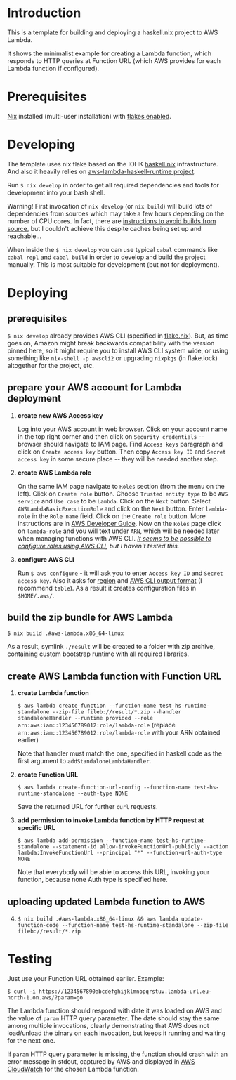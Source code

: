 # Introduction

This is a template for building and deploying a haskell.nix project to AWS Lambda.

It shows the minimalist example for creating a Lambda function, which responds to HTTP queries at Function URL (which AWS provides for each Lambda function if configured).

# Prerequisites

[Nix](https://nixos.org/download.html) installed (multi-user installation) with [flakes enabled](https://nixos.wiki/wiki/Flakes#Enable_flakes).

# Developing

The template uses nix flake based on the IOHK [haskell.nix](https://input-output-hk.github.io/haskell.nix) infrastructure. And also it heavily relies on [aws-lambda-haskell-runtime project](https://theam.github.io/aws-lambda-haskell-runtime/01-getting-started.html).

Run `$ nix develop` in order to get all required dependencies and tools for development into your bash shell.

Warning! First invocation of `nix develop` (or `nix build`) will build lots of dependencies from sources which may take a few hours depending on the number of CPU cores. In fact, there are [instructions to avoid builds from source](https://input-output-hk.github.io/haskell.nix/tutorials/getting-started.html#setting-up-the-binary-cache), but I couldn't achieve this despite caches being set up and reachable...

When inside the `$ nix develop` you can use typical `cabal` commands like `cabal repl` and `cabal build` in order to develop and build the project manually. This is most suitable for development (but not for deployment).

# Deploying

## prerequisites

`$ nix develop` already provides AWS CLI (specified in [flake.nix](flake.nix)). But, as time goes on, Amazon might break backwards compatibility with the version pinned here, so it might require you to install AWS CLI system wide, or using something like `nix-shell -p awscli2` or upgrading `nixpkgs` (in flake.lock) altogether for the project, etc.

## prepare your AWS account for Lambda deployment

1. **create new AWS Access key**

    Log into your AWS account in web browser. Click on your account name in the top right corner and then click on `Security credentials` -- browser should navigate to IAM page. Find `Access keys` paragraph and click on `Create access key` button. Then copy `Access key ID` and `Secret access key` in some secure place -- they will be needed another step.

3. **create AWS Lambda role**

    On the same IAM page navigate to `Roles` section (from the menu on the left). Click on `Create role` button. Choose `Trusted entity type` to be `AWS service` and `Use case` to be `Lambda`. Click on the `Next` button. Select `AWSLambdaBasicExecutionRole` and click on the `Next` button. Enter `lambda-role` in the `Role name` field. Click on the `Create role` button. More instructions are in [AWS Developer Guide](https://docs.aws.amazon.com/lambda/latest/dg/runtimes-walkthrough.html#runtimes-walkthrough-prereqs). Now on the `Roles` page click on `lambda-role` and you will text under `ARN`, which will be needed later when managing functions with AWS CLI.
   _[It seems to be possible to configure roles using AWS CLI](https://github.com/jesuspc/aws-lambda-haskell#deployment), but I haven't tested this._

5. **configure AWS CLI**

    Run `$ aws configure` - it will ask you to enter `Access key ID` and `Secret access key`. Also it asks for [region](https://docs.aws.amazon.com/quicksight/latest/user/regions.html) and [AWS CLI output format](https://docs.aws.amazon.com/cli/latest/userguide/cli-usage-output-format.html) (I recommend `table`). As a result it creates configuration files in `$HOME/.aws/`.

## build the zip bundle for AWS Lambda

`$ nix build .#aws-lambda.x86_64-linux`

As a result, symlink `./result` will be created to a folder with zip archive, containing custom bootstrap runtime with all required libraries.

## create AWS Lambda function with Function URL

1. **create Lambda function**

    `$ aws lambda create-function --function-name test-hs-runtime-standalone --zip-file fileb://result/*.zip --handler standaloneHandler --runtime provided --role arn:aws:iam::123456789012:role/lambda-role` (replace `arn:aws:iam::123456789012:role/lambda-role` with your ARN obtained earlier)

    Note that handler must match the one, specified in haskell code as the first argument to `addStandaloneLambdaHandler`.

3. **create Function URL**

    `$ aws lambda create-function-url-config --function-name test-hs-runtime-standalone --auth-type NONE`

    Save the returned URL for further `curl` requests.

4. **add permission to invoke Lambda function by HTTP request at specific URL**

    `$ aws lambda add-permission --function-name test-hs-runtime-standalone --statement-id allow-invokeFunctionUrl-publicly --action lambda:InvokeFunctionUrl --principal "*" --function-url-auth-type NONE`

    Note that everybody will be able to access this URL, invoking your function, because none Auth type is specified here.

## uploading updated Lambda function to AWS

4. `$ nix build .#aws-lambda.x86_64-linux && aws lambda update-function-code --function-name test-hs-runtime-standalone --zip-file fileb://result/*.zip`

# Testing

Just use your Function URL obtained earlier. Example:

`$ curl -i https://1234567890abcdefghijklmnopqrstuv.lambda-url.eu-north-1.on.aws/?param=go`

The Lambda function should respond with date it was loaded on AWS and the value of `param` HTTP query parameter. The date should stay the same among multiple invocations, clearly demonstrating that AWS does not load/unload the binary on each invocation, but keeps it running and waiting for the next one.

If `param` HTTP query parameter is missing, the function should crash with an error message in stdout, captured by AWS and displayed in [AWS CloudWatch](https://eu-north-1.console.aws.amazon.com/cloudwatch/home?region=eu-north-1#logsV2:live-tail) for the chosen Lambda function.

